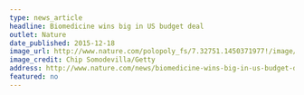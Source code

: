 ```yaml
---
type: news_article
headline: Biomedicine wins big in US budget deal
outlet: Nature
date_published: 2015-12-18
image_url: http://www.nature.com/polopoly_fs/7.32751.1450371977!/image/GettyImages-499643384web.jpg_gen/derivatives/landscape_630/GettyImages-499643384web.jpg
image_credit: Chip Somodevilla/Getty
address: http://www.nature.com/news/biomedicine-wins-big-in-us-budget-deal-1.19057
featured: no
---
```

